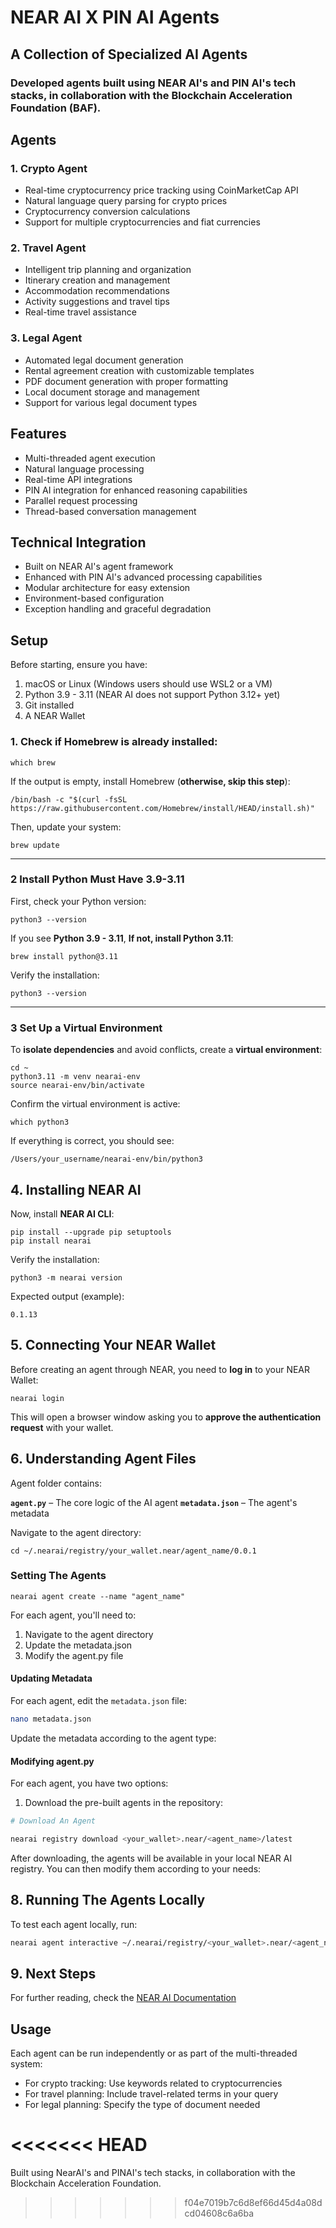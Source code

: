 # NEAR AI X PIN AI Agents
## A Collection of Specialized AI Agents

### Developed agents built using NEAR AI's and PIN AI's tech stacks, in collaboration with the Blockchain Acceleration Foundation (BAF).

## Agents

### 1. Crypto Agent
- Real-time cryptocurrency price tracking using CoinMarketCap API
- Natural language query parsing for crypto prices
- Cryptocurrency conversion calculations
- Support for multiple cryptocurrencies and fiat currencies

### 2. Travel Agent
- Intelligent trip planning and organization
- Itinerary creation and management
- Accommodation recommendations
- Activity suggestions and travel tips
- Real-time travel assistance

### 3. Legal Agent
- Automated legal document generation
- Rental agreement creation with customizable templates
- PDF document generation with proper formatting
- Local document storage and management
- Support for various legal document types

## Features
- Multi-threaded agent execution
- Natural language processing
- Real-time API integrations
- PIN AI integration for enhanced reasoning capabilities
- Parallel request processing
- Thread-based conversation management

## Technical Integration
- Built on NEAR AI's agent framework
- Enhanced with PIN AI's advanced processing capabilities
- Modular architecture for easy extension
- Environment-based configuration
- Exception handling and graceful degradation

## Setup
Before starting, ensure you have:

1. macOS or Linux (Windows users should use WSL2 or a VM)
2. Python 3.9 - 3.11 (NEAR AI does not support Python 3.12+ yet)
3. Git installed
4. A NEAR Wallet

### **1. Check if **Homebrew** is already installed:**

```
which brew
```

If the output is empty, install Homebrew (**otherwise, skip this step**):

```
/bin/bash -c "$(curl -fsSL https://raw.githubusercontent.com/Homebrew/install/HEAD/install.sh)"
```

Then, update your system:

```
brew update
```
---
### **2 Install Python Must Have 3.9-3.11**

First, check your Python version:

```
python3 --version
```

If you see **Python 3.9 - 3.11**, **If not, install Python 3.11**:

```
brew install python@3.11
```

Verify the installation:

```
python3 --version
```
---
### **3 Set Up a Virtual Environment**

To **isolate dependencies** and avoid conflicts, create a **virtual environment**:

```
cd ~
python3.11 -m venv nearai-env
source nearai-env/bin/activate
```

Confirm the virtual environment is active:

```
which python3
```

If everything is correct, you should see:

```
/Users/your_username/nearai-env/bin/python3
```

## **4. Installing NEAR AI**

Now, install **NEAR AI CLI**:

```
pip install --upgrade pip setuptools
pip install nearai
```

Verify the installation:

```
python3 -m nearai version
```

Expected output (example):
```
0.1.13
```

## **5. Connecting Your NEAR Wallet**

Before creating an agent through NEAR, you need to **log in** to your NEAR Wallet:

```
nearai login
```

This will open a browser window asking you to **approve the authentication request** with your wallet.

## **6. Understanding Agent Files**

Agent folder contains:

**`agent.py`** – The core logic of the AI agent
**`metadata.json`** – The agent's metadata

Navigate to the agent directory:

```
cd ~/.nearai/registry/your_wallet.near/agent_name/0.0.1
```

### Setting The Agents


```
nearai agent create --name "agent_name"
```

For each agent, you'll need to:

1. Navigate to the agent directory
2. Update the metadata.json
3. Modify the agent.py file

#### Updating Metadata

For each agent, edit the `metadata.json` file:

```bash
nano metadata.json
```

Update the metadata according to the agent type:

#### Modifying agent.py

For each agent, you have two options:

1. Download the pre-built agents in the repository:

```bash
# Download An Agent

nearai registry download <your_wallet>.near/<agent_name>/latest

```

After downloading, the agents will be available in your local NEAR AI registry. You can then modify them according to your needs:

## **8. Running The Agents Locally**

To test each agent locally, run:

```bash
nearai agent interactive ~/.nearai/registry/<your_wallet>.near/<agent_name>/0.0.1 --local
```

## **9. Next Steps**

For further reading, check the [NEAR AI Documentation](https://docs.near.ai/)

## Usage
Each agent can be run independently or as part of the multi-threaded system:
- For crypto tracking: Use keywords related to cryptocurrencies
- For travel planning: Include travel-related terms in your query
- For legal planning: Specify the type of document needed

<<<<<<< HEAD
=======
 Built using NearAI's and PINAI's tech stacks, in collaboration with the Blockchain Acceleration Foundation. 
>>>>>>> f04e7019b7c6d8ef66d45d4a08dcd04608c6a6ba
